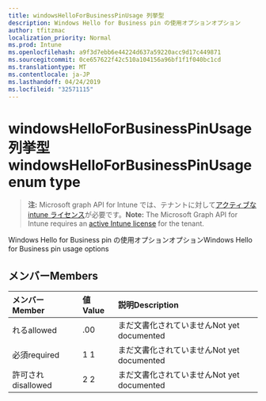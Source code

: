 ```yaml
---
title: windowsHelloForBusinessPinUsage 列挙型
description: Windows Hello for Business pin の使用オプションオプション
author: tfitzmac
localization_priority: Normal
ms.prod: Intune
ms.openlocfilehash: a9f3d7ebb6e44224d637a59220acc9d17c449871
ms.sourcegitcommit: 0ce657622f42c510a104156a96bf1f1f040bc1cd
ms.translationtype: MT
ms.contentlocale: ja-JP
ms.lasthandoff: 04/24/2019
ms.locfileid: "32571115"
---
```

# <a name="windowshelloforbusinesspinusage-enum-type"></a><span data-ttu-id="9ebfe-103">windowsHelloForBusinessPinUsage 列挙型</span><span class="sxs-lookup"><span data-stu-id="9ebfe-103">windowsHelloForBusinessPinUsage enum type</span></span>

> <span data-ttu-id="9ebfe-104">**注:** Microsoft graph API for Intune では、テナントに対して[アクティブな intune ライセンス](https://go.microsoft.com/fwlink/?linkid=839381)が必要です。</span><span class="sxs-lookup"><span data-stu-id="9ebfe-104">**Note:** The Microsoft Graph API for Intune requires an [active Intune license](https://go.microsoft.com/fwlink/?linkid=839381) for the tenant.</span></span>

<span data-ttu-id="9ebfe-105">Windows Hello for Business pin の使用オプションオプション</span><span class="sxs-lookup"><span data-stu-id="9ebfe-105">Windows Hello for Business pin usage options</span></span>

## <a name="members"></a><span data-ttu-id="9ebfe-106">メンバー</span><span class="sxs-lookup"><span data-stu-id="9ebfe-106">Members</span></span>
|<span data-ttu-id="9ebfe-107">メンバー</span><span class="sxs-lookup"><span data-stu-id="9ebfe-107">Member</span></span>|<span data-ttu-id="9ebfe-108">値</span><span class="sxs-lookup"><span data-stu-id="9ebfe-108">Value</span></span>|<span data-ttu-id="9ebfe-109">説明</span><span class="sxs-lookup"><span data-stu-id="9ebfe-109">Description</span></span>|
|:---|:---|:---|
|<span data-ttu-id="9ebfe-110">れる</span><span class="sxs-lookup"><span data-stu-id="9ebfe-110">allowed</span></span>|<span data-ttu-id="9ebfe-111">.0</span><span class="sxs-lookup"><span data-stu-id="9ebfe-111">0</span></span>|<span data-ttu-id="9ebfe-112">まだ文書化されていません</span><span class="sxs-lookup"><span data-stu-id="9ebfe-112">Not yet documented</span></span>|
|<span data-ttu-id="9ebfe-113">必須</span><span class="sxs-lookup"><span data-stu-id="9ebfe-113">required</span></span>|<span data-ttu-id="9ebfe-114">1 </span><span class="sxs-lookup"><span data-stu-id="9ebfe-114">1</span></span>|<span data-ttu-id="9ebfe-115">まだ文書化されていません</span><span class="sxs-lookup"><span data-stu-id="9ebfe-115">Not yet documented</span></span>|
|<span data-ttu-id="9ebfe-116">許可され</span><span class="sxs-lookup"><span data-stu-id="9ebfe-116">disallowed</span></span>|<span data-ttu-id="9ebfe-117">2 </span><span class="sxs-lookup"><span data-stu-id="9ebfe-117">2</span></span>|<span data-ttu-id="9ebfe-118">まだ文書化されていません</span><span class="sxs-lookup"><span data-stu-id="9ebfe-118">Not yet documented</span></span>|



